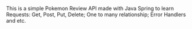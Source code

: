 This is a simple Pokemon Review API made with Java Spring to learn Requests: Get, Post, Put, Delete; One to many relationship; Error Handlers and etc.
